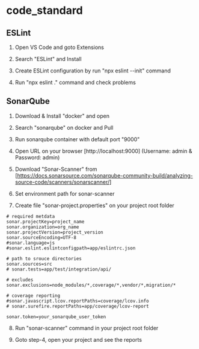 # code_standard

## ESLint

1. Open VS Code and goto Extensions

2. Search "ESLint" and Install

3. Create ESLint configuration by run "npx eslint --init" command

4. Run "npx eslint ." command and check problems




## SonarQube

1. Download & Install "docker" and open

2. Search "sonarqube" on docker and Pull

3. Run sonarqube container with default port "9000"

4. Open URL on your browser [http://localhost:9000] (Username: admin & Password: admin)

5. Download "Sonar-Scanner" from [https://docs.sonarsource.com/sonarqube-community-build/analyzing-source-code/scanners/sonarscanner/]

6. Set environment path for sonar-scanner

7. Create file "sonar-project.properties" on your project root folder
```
# required metdata
sonar.projectKey=project_name
sonar.organization=org_name
sonar.projectVersion=project_version
sonar.sourceEncoding=UTF-8
#sonar.language=js
#sonar.eslint.eslintconfigpath=app/eslintrc.json

# path to srouce directories
sonar.sources=src
# sonar.tests=app/test/integration/api/

# excludes
sonar.exclusions=node_modules/*,coverage/*,vendor/*,migration/*

# coverage reporting
#sonar.javascript.lcov.reportPaths=coverage/lcov.info
# sonar.surefire.reportPaths=app/coverage/lcov-report

sonar.token=your_sonarqube_user_token
```

8. Run "sonar-scanner" command in your project root folder

9. Goto step-4, open your project and see the reports
